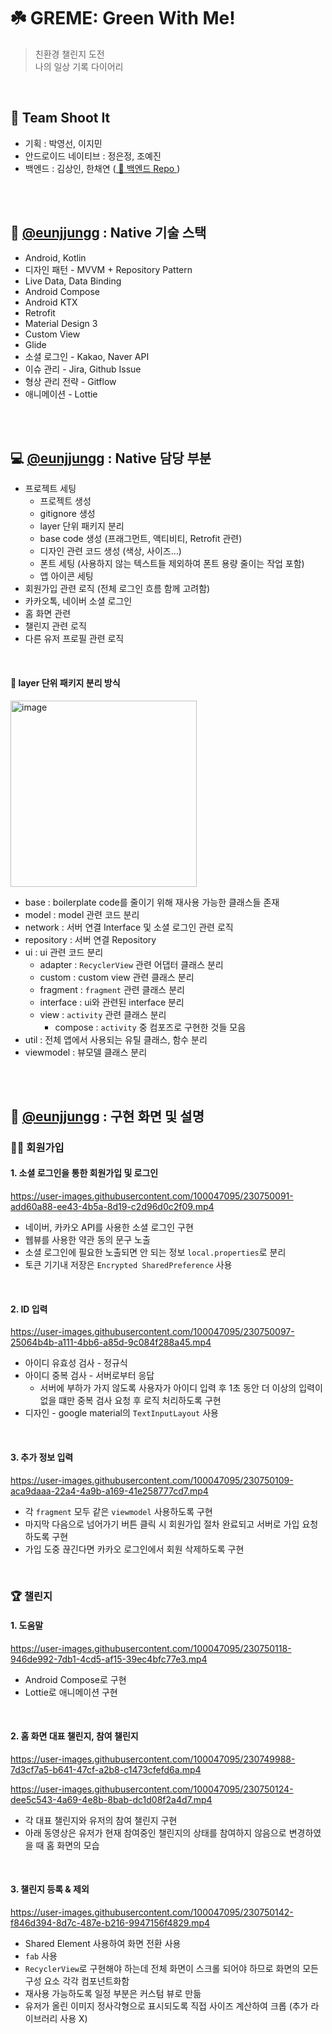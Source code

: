 # ☘️ GREME: Green With Me!
> 친환경 챌린지 도전 <br/>
> 나의 일상 기록 다이어리 



<br/>

## 🔫 Team Shoot It

- 기획 : 박영선, 이지민
- 안드로이드 네이티브 : 정은정, 조예진
- 백엔드 : 김상인, 한채연 ([ 🔗 백엔드 Repo ](https://github.com/ChaeyeonHan/GREME))

<br/><br/>

## 📌 [@eunjjungg](https://github.com/eunjjungg) : Native 기술 스택

- Android, Kotlin
- 디자인 패턴 - MVVM + Repository Pattern
- Live Data, Data Binding
- Android Compose
- Android KTX
- Retrofit
- Material Design 3
- Custom View
- Glide
- 소셜 로그인 - Kakao, Naver API
- 이슈 관리 - Jira, Github Issue
- 형상 관리 전략 - Gitflow
- 애니메이션 - Lottie

<br/><br/>

## 💻 [@eunjjungg](https://github.com/eunjjungg) : Native 담당 부분

- 프로젝트 세팅
    - 프로젝트 생성
    - gitignore 생성
    - layer 단위 패키지 분리
    - base code 생성 (프래그먼트, 액티비티, Retrofit 관련)
    - 디자인 관련 코드 생성 (색상, 사이즈…)
    - 폰트 세팅 (사용하지 않는 텍스트들 제외하여 폰트 용량 줄이는 작업 포함)
    - 앱 아이콘 세팅
- 회원가입 관련 로직 (전체 로그인 흐름 함께 고려함)
- 카카오톡, 네이버 소셜 로그인
- 홈 화면 관련 
- 챌린지 관련 로직
- 다른 유저 프로필 관련 로직

<br/>

#### 📁 layer 단위 패키지 분리 방식

<img width="298" alt="image" src="https://user-images.githubusercontent.com/100047095/230750320-010d1c7b-e909-4d71-8072-14d9120ca168.png">

- base : boilerplate code를 줄이기 위해 재사용 가능한 클래스들 존재 
- model : model 관련 코드 분리
- network : 서버 연결 Interface 및 소셜 로그인 관련 로직
- repository : 서버 연결 Repository 
- ui : ui 관련 코드 분리
    - adapter : `RecyclerView` 관련 어댑터 클래스 분리
    - custom : custom view 관련 클래스 분리
    - fragment : `fragment` 관련 클래스 분리
    - interface : ui와 관련된 interface 분리
    - view : `activity` 관련 클래스 분리
        - compose : `activity` 중 컴포즈로 구현한 것들 모음 
- util : 전체 앱에서 사용되는 유틸 클래스, 함수 분리
- viewmodel : 뷰모델 클래스 분리

<br/><br/>

## 🌱 [@eunjjungg](https://github.com/eunjjungg) : 구현 화면 및 설명

### 🙋‍♀️ 회원가입 

#### 1. 소셜 로그인을 통한 회원가입 및 로그인
https://user-images.githubusercontent.com/100047095/230750091-add60a88-ee43-4b5a-8d19-c2d96d0c2f09.mp4

- 네이버, 카카오 API를 사용한 소셜 로그인 구현
- 웹뷰를 사용한 약관 동의 문구 노출
- 소셜 로그인에 필요한 노출되면 안 되는 정보 `local.properties`로 분리
- 토큰 기기내 저장은 `Encrypted SharedPreference` 사용

<br/>

#### 2. ID 입력
https://user-images.githubusercontent.com/100047095/230750097-25064b4b-a111-4bb6-a85d-9c084f288a45.mp4


- 아이디 유효성 검사 - 정규식
- 아이디 중복 검사 - 서버로부터 응답
    - 서버에 부하가 가지 않도록 사용자가 아이디 입력 후 1초 동안 더 이상의 입력이 없을 떄만 중복 검사 요청 후 로직 처리하도록 구현
- 디자인 - google material의 `TextInputLayout` 사용

<br/>

#### 3. 추가 정보 입력
https://user-images.githubusercontent.com/100047095/230750109-aca9daaa-22a4-4a9b-a169-41e258777cd7.mp4


- 각 `fragment` 모두 같은 `viewmodel` 사용하도록 구현
- 마지막 다음으로 넘어가기 버튼 클릭 시 회원가입 절차 완료되고 서버로 가입 요청하도록 구현
- 가입 도중 끊긴다면 카카오 로그인에서 회원 삭제하도록 구현

<br/>

### 🏆 챌린지

#### 1. 도움말
https://user-images.githubusercontent.com/100047095/230750118-946de992-7db1-4cd5-af15-39ec4bfc77e3.mp4

- Android Compose로 구현
- Lottie로 애니메이션 구현

<br/>

#### 2. 홈 화면 대표 챌린지, 참여 챌린지
https://user-images.githubusercontent.com/100047095/230749988-7d3cf7a5-b641-47cf-a2b8-c1473cfefd6a.mp4

https://user-images.githubusercontent.com/100047095/230750124-dee5c543-4a69-4e8b-8bab-dc1d08f2a4d7.mp4


- 각 대표 챌린지와 유저의 참여 챌린지 구현 
- 아래 동영상은 유저가 현재 참여중인 챌린지의 상태를 참여하지 않음으로 변경하였을 때 홈 화면의 모습

<br/>

#### 3. 챌린지 등록 & 제외
https://user-images.githubusercontent.com/100047095/230750142-f846d394-8d7c-487e-b216-9947156f4829.mp4


- Shared Element 사용하여 화면 전환 사용
- `fab` 사용
- `RecyclerView`로 구현해야 하는데 전체 화면이 스크롤 되어야 하므로 화면의 모든 구성 요소 각각 컴포넌트화함
- 재사용 가능하도록 일정 부분은 커스텀 뷰로 만듦
- 유저가 올린 이미지 정사각형으로 표시되도록 직접 사이즈 계산하여 크롭 (추가 라이브러리 사용 X)

